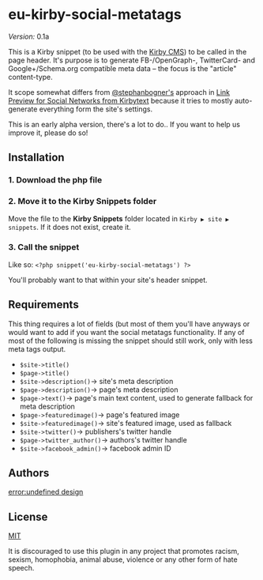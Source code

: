 eu-kirby-social-metatags
========

*Version:* 0.1a

This is a Kirby snippet (to be used with the [Kirby CMS](getkirby.com)) to be called in the page header. It's purpose is to generate FB-/OpenGraph-, TwitterCard- and Google+/Schema.org compatible meta data – the focus is the "article" content-type.

It scope somewhat differs from [@stephanbogner's](https://github.com/stephanbogner) approach in [Link Preview for Social Networks from Kirbytext](https://github.com/stephanbogner/Link-Preview-for-Social-Networks-from-Kirbytext) because it tries to mostly auto-generate everything form the site's settings.

This is an early alpha version, there's a lot to do.. If you want to help us improve it, please do so!

## Installation

### 1. Download the php file

### 2. Move it to the Kirby Snippets folder 
Move the file to the **Kirby Snippets** folder located in `Kirby ▶ site ▶ snippets`. If it does not exist, create it.

### 3. Call the snippet
Like so: ```<?php snippet('eu-kirby-social-metatags') ?>```

You'll probably want to that within your site's header snippet.

## Requirements
This thing requires a lot of fields (but most of them you'll have anyways or would want to add if you want the social metatags functionality. If any of most of the following is missing the snippet should still work, only with less meta tags output.

- ```$site->title()```
- ```$page->title()```
- ```$site->description()```→ site's meta description
- ```$page->description()```→ page's meta description
- ```$page->text()```→ page's main text content, used to generate fallback for meta description
- ```$page->featuredimage()```→ page's featured image
- ```$site->featuredimage()```→ site's featured image, used as fallback
- ```$site->twitter()```→ publishers's twitter handle
- ```$page->twitter_author()```→ authors's twitter handle
- ```$site->facebook_admin()```→ facebook admin ID

## Authors
[error:undefined design](http://error-undefined.de/)

## License

[MIT](https://opensource.org/licenses/MIT)

It is discouraged to use this plugin in any project that promotes racism, sexism, homophobia, animal abuse, violence or any other form of hate speech.